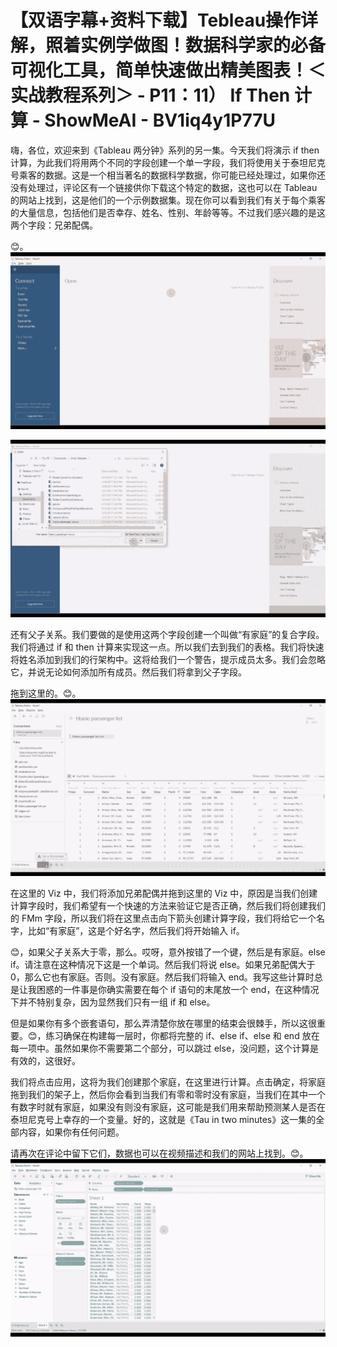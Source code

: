 # 【双语字幕+资料下载】Tebleau操作详解，照着实例学做图！数据科学家的必备可视化工具，简单快速做出精美图表！＜实战教程系列＞ - P11：11） If Then 计算 - ShowMeAI - BV1iq4y1P77U

嗨，各位，欢迎来到《Tableau 两分钟》系列的另一集。今天我们将演示 if then 计算，为此我们将用两个不同的字段创建一个单一字段，我们将使用关于泰坦尼克号乘客的数据。这是一个相当著名的数据科学数据，你可能已经处理过，如果你还没有处理过，评论区有一个链接供你下载这个特定的数据，这也可以在 Tableau 的网站上找到，这是他们的一个示例数据集。现在你可以看到我们有关于每个乘客的大量信息，包括他们是否幸存、姓名、性别、年龄等等。不过我们感兴趣的是这两个字段：兄弟配偶。

😊。![](img/6142dd60a06d105f2c321393a06363dc_1.png)

![](img/6142dd60a06d105f2c321393a06363dc_2.png)

还有父子关系。我们要做的是使用这两个字段创建一个叫做“有家庭”的复合字段。我们将通过 if 和 then 计算来实现这一点。所以我们去到我们的表格。我们将快速将姓名添加到我们的行架构中。这将给我们一个警告，提示成员太多。我们会忽略它，并说无论如何添加所有成员。然后我们将拿到父子字段。

拖到这里的。😊。![](img/6142dd60a06d105f2c321393a06363dc_4.png)

在这里的 Viz 中，我们将添加兄弟配偶并拖到这里的 Viz 中，原因是当我们创建计算字段时，我们希望有一个快速的方法来验证它是否正确，然后我们将创建我们的 FMm 字段，所以我们将在这里点击向下箭头创建计算字段，我们将给它一个名字，比如“有家庭”，这是个好名字，然后我们将开始输入 if。

😊，如果父子关系大于零，那么。哎呀，意外按错了一个键，然后是有家庭。else if。请注意在这种情况下这是一个单词。然后我们将说 else。如果兄弟配偶大于 0，那么它也有家庭。否则。没有家庭。然后我们将输入 end。我写这些计算时总是让我困惑的一件事是你确实需要在每个 if 语句的末尾放一个 end，在这种情况下并不特别复杂，因为显然我们只有一组 if 和 else。

但是如果你有多个嵌套语句，那么弄清楚你放在哪里的结束会很棘手，所以这很重要。😊，练习确保在构建每一层时，你都将完整的 if、else if、else 和 end 放在每一项中。虽然如果你不需要第二个部分，可以跳过 else，没问题，这个计算是有效的，这很好。

我们将点击应用，这将为我们创建那个家庭，在这里进行计算。点击确定，将家庭拖到我们的架子上，然后你会看到当我们有零和零时没有家庭，当我们在其中一个有数字时就有家庭，如果没有则没有家庭，这可能是我们用来帮助预测某人是否在泰坦尼克号上幸存的一个变量。好的，这就是《Tau in two minutes》这一集的全部内容，如果你有任何问题。

请再次在评论中留下它们，数据也可以在视频描述和我们的网站上找到。😊。![](img/6142dd60a06d105f2c321393a06363dc_6.png)
